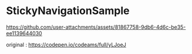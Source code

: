 # StickyNavigationSample

https://github.com/user-attachments/assets/81867758-9db6-4d6c-be35-ee1139644030

original : https://codepen.io/codeams/full/yLJoeJ
